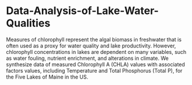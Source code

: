 # Data-Analysis-of-Lake-Water-Qualities
Measures of chlorophyll represent the algal biomass in freshwater that is often used as a  proxy for water quality and lake productivity. However, chlorophyll concentrations in  lakes are dependent on many variables, such as water fouling, nutrient enrichment, and  alterations in climate. We synthesize data of measured Chlorophyll A (CHLA) values with associated factors values, including Temperature and Total Phosphorus (Total P), for the Five Lakes of Maine in the US.
